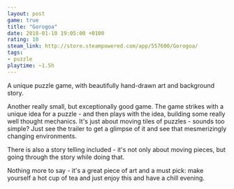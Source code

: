 ```yaml
---
layout: post
game: true
title: "Gorogoa"
date: 2018-01-10 19:05:00 +0100
rating: 10
steam_link: http://store.steampowered.com/app/557600/Gorogoa/
tags:
- puzzle
playtime: ~1.5h
---
```


A unique puzzle game, with beautifully hand-drawn art and background story.

Another really small, but exceptionally good game. The game strikes with a unique idea for a puzzle - and then plays with the idea, building some really well thought mechanics. It's just about moving tiles of puzzles - sounds too simple? Just see the trailer to get a glimpse of it and see that mesmerizingly changing environments.

There is also a story telling included - it's not only about moving pieces, but going through the story while doing that.

Nothing more to say - it's a great piece of art and a must pick: make yourself a hot cup of tea and just enjoy this and have a chill evening.
